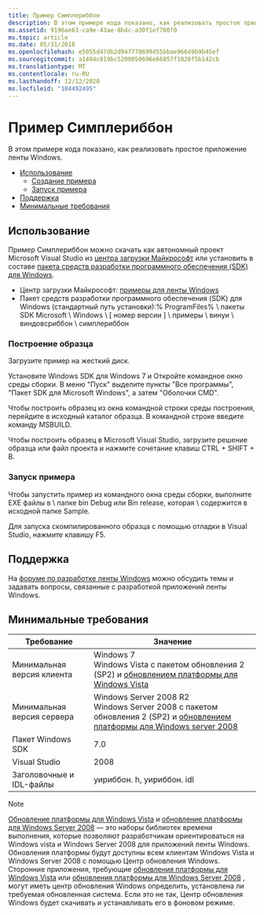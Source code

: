```yaml
---
title: Пример Симплериббон
description: В этом примере кода показано, как реализовать простое приложение ленты Windows.
ms.assetid: 9196ae63-ca9e-43ae-8b4c-a30f1ef700f0
ms.topic: article
ms.date: 05/31/2018
ms.openlocfilehash: e5055d47db2d947778699d55bbae96649b9b45ef
ms.sourcegitcommit: a1494c819bc5200050696e66057f1020f5b142cb
ms.translationtype: MT
ms.contentlocale: ru-RU
ms.lasthandoff: 12/12/2020
ms.locfileid: "104492495"
---
```

# <a name="simpleribbon-sample"></a>Пример Симплериббон

В этом примере кода показано, как реализовать простое приложение ленты Windows.

-   [Использование](#usage)
    -   [Создание примера](#building-the-sample)
    -   [Запуск примера](#running-the-sample)
-   [Поддержка](#support)
-   [Минимальные требования](#minimum-requirements)

## <a name="usage"></a>Использование

Пример Симплериббон можно скачать как автономный проект Microsoft Visual Studio из [центра загрузки Майкрософт](https://www.microsoft.com/DOWNLOADS/en/default.aspx) или установить в составе [пакета средств разработки программного обеспечения (SDK) для Windows](https://msdn.microsoft.com/windows/bb980924.aspx).

-   Центр загрузки Майкрософт: [примеры для ленты Windows](https://www.microsoft.com/downloads/details.aspx?familyid=141e13e8-b10b-4356-aaa5-609b2981574a&displaylang=en)
-   Пакет средств разработки программного обеспечения (SDK) для Windows (стандартный путь установки):% ProgramFiles% \\ пакеты SDK Microsoft \\ Windows \\ \[ номер версии \] \\ примеры \\ винуи \\ виндовсриббон \\ симплериббон

### <a name="building-the-sample"></a>Построение образца

Загрузите пример на жесткий диск.

Установите Windows SDK для Windows 7 и Откройте командное окно среды сборки. В меню &quot;Пуск&quot; выделите пункты &quot;Все программы&quot;, &quot;Пакет SDK для Microsoft Windows&quot;, а затем &quot;Оболочки CMD&quot;.

Чтобы построить образец из окна командной строки среды построения, перейдите в исходный каталог образца. В командной строке введите команду MSBUILD.

Чтобы построить образец в Microsoft Visual Studio, загрузите решение образца или файл проекта и нажмите сочетание клавиш CTRL + SHIFT + B.

### <a name="running-the-sample"></a>Запуск примера

Чтобы запустить пример из командного окна среды сборки, выполните EXE файлы в \\ папке bin Debug или Bin release, которая \\ содержится в исходной папке Sample.

Для запуска скомпилированного образца с помощью отладки в Visual Studio, нажмите клавишу F5.

## <a name="support"></a>Поддержка

На [форуме по разработке ленты Windows](https://social.msdn.microsoft.com/Forums/windowsdesktop/home?forum=windowsribbondevelopment) можно обсудить темы и задавать вопросы, связанные с разработкой приложений ленты Windows.

## <a name="minimum-requirements"></a>Минимальные требования



| Требование | Значение |
|--------------------------|--------------------------------------------------------------------------------------------------------------------------------------------------------------------------|
| Минимальная версия клиента | Windows 7<br/> Windows Vista с пакетом обновления 2 (SP2) и [обновлением платформы для Windows Vista](https://msdn.microsoft.com/library/dd378748.aspx)<br/>         |
| Минимальная версия сервера | Windows Server 2008 R2<br/> Windows Server 2008 с пакетом обновления 2 (SP2) и [обновлением платформы для Windows server 2008](https://msdn.microsoft.com/library/dd378748.aspx)<br/> |
| Пакет Windows SDK              | 7.0                                                                                                                                                                      |
| Visual Studio            | 2008                                                                                                                                                                     |
| Заголовочные и IDL-файлы     | уириббон. h, уириббон. idl                                                                                                                                                 |



 

> [!Note]  
> [Обновление платформы для Windows Vista](https://msdn.microsoft.com/library/dd378748.aspx) и [обновление платформы для Windows Server 2008](https://msdn.microsoft.com/library/dd378748.aspx) — это наборы библиотек времени выполнения, которые позволяют разработчикам ориентироваться на Windows vista и Windows Server 2008 для приложений ленты Windows. Обновления платформы будут доступны всем клиентам Windows Vista и Windows Server 2008 с помощью Центр обновления Windows. Сторонние приложения, требующие [обновления платформы для Windows Vista](https://msdn.microsoft.com/library/dd378748.aspx) или [обновления платформы для Windows Server 2008](https://msdn.microsoft.com/library/dd378748.aspx) , могут иметь центр обновления Windows определить, установлена ли требуемая обновленная система. Если это не так, Центр обновления Windows будет скачивать и устанавливать его в фоновом режиме.

 

 

 





